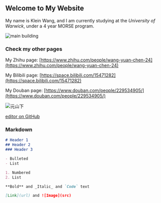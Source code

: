 ## Welcome to My Website

My name is Klein Wang, and I am currently studying at the _University of Warwick_, under a 4 year MORSE program.

![main building](https://i.guim.co.uk/img/media/44a6cce8f083537ff96ac9336f09699898f94c48/0_80_1199_719/master/1199.jpg?width=1200&height=630&quality=85&auto=format&fit=crop&overlay-align=bottom%2Cleft&overlay-width=100p&overlay-base64=L2ltZy9zdGF0aWMvb3ZlcmxheXMvdGctZGVmYXVsdC5wbmc&s=0be65764ded7177b15c377f435f913f8)

### Check my other pages

My Zhihu page: [https://www.zhihu.com/people/wang-yuan-chen-24](https://www.zhihu.com/people/wang-yuan-chen-24)

My Bilibili page: [https://space.bilibili.com/15471282](https://space.bilibili.com/15471282)

My Douban page: [https://www.douban.com/people/229534905/](https://www.douban.com/people/229534905/)

![元山下](https://image.baidu.com/search/detail?ct=503316480&z=0&ipn=d&word=%E5%AE%AB%E5%B4%8E%E9%AA%8F%E5%85%83%E5%B1%B1%E4%B8%8B&step_word=&hs=0&pn=71&spn=0&di=16940&pi=0&rn=1&tn=baiduimagedetail&is=0%2C0&istype=0&ie=utf-8&oe=utf-8&in=&cl=2&lm=-1&st=undefined&cs=1790816762%2C1709517966&os=972697575%2C2541803701&simid=4196262074%2C799453879&adpicid=0&lpn=0&ln=180&fr=&fmq=1612493220016_R&fm=&ic=undefined&s=undefined&hd=undefined&latest=undefined&copyright=undefined&se=&sme=&tab=0&width=undefined&height=undefined&face=undefined&ist=&jit=&cg=&bdtype=0&oriquery=&objurl=https%3A%2F%2Fgimg2.baidu.com%2Fimage_search%2Fsrc%3Dhttp%3A%2F%2Fimage.bingodu.com%2Fgroup1%2FM04%2FDD%2F0A%2FCgELI1aZlbSAcyEfAADvVFci0uw36.jpeg%26refer%3Dhttp%3A%2F%2Fimage.bingodu.com%26app%3D2002%26size%3Df9999%2C10000%26q%3Da80%26n%3D0%26g%3D0n%26fmt%3Djpeg%3Fsec%3D1615085245%26t%3D2334d31fbc8065fb9330929ca4c85209&fromurl=ippr_z2C%24qAzdH3FAzdH3Fk1owr_z%26e3B5jjjj_z%26e3Bv54AzdH3FgjofAzdH3Fd9m8a9_z%26e3Bip4s&gsm=48&rpstart=0&rpnum=0&islist=&querylist=&force=undefined)

 [editor on GitHub](https://github.com/klein-wang/kleinwang.github.io/edit/gh-pages/index.md) 


### Markdown

```markdown
# Header 1
## Header 2
### Header 3

- Bulleted
- List

1. Numbered
2. List

**Bold** and _Italic_ and `Code` text

[Link](url) and ![Image](src)
```
